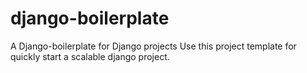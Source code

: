# django-boilerplate
A Django-boilerplate for Django projects
Use this project template for quickly start a scalable django project.
